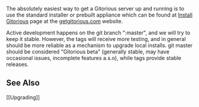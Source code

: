 The absolutely easiest way to get a Gitorious server up and running is to use the standard installer or prebuilt appliance which can be found at [Install Gitorious](http://getgitorious.com/install-gitorious) page at the [getgitorious.com](http://getgitorious.com) website.

Active development happens on the git branch ":master", and we will try to keep it stable. However, the tags will receive more testing, and in general should be more reliable as a mechanism to upgrade local installs. git master should be considered "Gitorious beta" (generally stable, may have occasional issues, incomplete features a.s.o), while tags provide stable releases.

## See Also

[[Upgrading]]